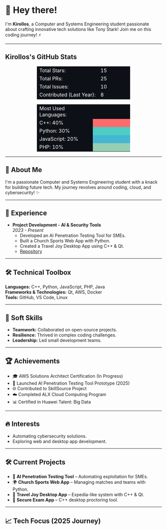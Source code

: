 # 👋 Hey there!

I'm **Kirollos**, a Computer and Systems Engineering student passionate about crafting innovative tech solutions like Tony Stark! Join me on this coding journey! ⚡

---

## Kirollos's GitHub Stats
<div align="center">
  <table style="color: white; background-color: #0D1117; border-collapse: collapse; width: 300px;">
    <tr><td>Total Stars:</td><td>15</td></tr>
    <tr><td>Total PRs:</td><td>25</td></tr>
    <tr><td>Total Issues:</td><td>10</td></tr>
    <tr><td>Contributed (Last Year):</td><td>8</td></tr>
  </table>
  <table style="color: white; background-color: #0D1117; border-collapse: collapse; width: 300px;">
    <tr><td>Most Used Languages:</td><td></td></tr>
    <tr><td>C++: 40%</td><td style="background-color: #FF6B6B; width: 40%;"></td></tr>
    <tr><td>Python: 30%</td><td style="background-color: #4ECDC4; width: 30%;"></td></tr>
    <tr><td>JavaScript: 20%</td><td style="background-color: #45B7D1; width: 20%;"></td></tr>
    <tr><td>PHP: 10%</td><td style="background-color: #96CEB4; width: 10%;"></td></tr>
  </table>
</div>

---

## 🌟 About Me
I'm a passionate Computer and Systems Engineering student with a knack for building future tech. My journey revolves around coding, cloud, and cybersecurity! ✨

---

## 💼 Experience
- **Project Development - AI & Security Tools**  
  *2023 - Present*  
  - Developed an AI Penetration Testing Tool for SMEs.  
  - Built a Church Sports Web App with Python.  
  - Created a Travel Joy Desktop App using C++ & Qt.  
  - [Repository](https://github.com/kirollos123)

---

## 🛠️ Technical Toolbox
**Languages:** C++, Python, JavaScript, PHP, Java  
**Frameworks & Technologies:** Qt, AWS, Docker  
**Tools:** GitHub, VS Code, Linux

---

## 🌱 Soft Skills
- **Teamwork:** Collaborated on open-source projects.  
- **Resilience:** Thrived in complex coding challenges.  
- **Leadership:** Led small development teams.

---

## 🏆 Achievements
- 🎓 AWS Solutions Architect Certification (In Progress)  
- 🚀 Launched AI Penetration Testing Tool Prototype (2025)  
- 🌐 Contributed to SkillSource Project  
- ☁️ Completed ALX Cloud Computing Program  
- 📊 Certified in Huawei Talent: Big Data

---

## 🔥 Interests
- Automating cybersecurity solutions.  
- Exploring web and desktop app development.

---

## 🛠️ Current Projects
- 🧠 **AI Penetration Testing Tool** – Automating exploitation for SMEs.  
- 🌍 **Church Sports Web App** – Managing matches and teams with Python.  
- 🧳 **Travel Joy Desktop App** – Expedia-like system with C++ & Qt.  
- 🔐 **Secure Exam App** – C++ desktop proctoring tool.

---

## 📈 Tech Focus (2025 Journey)
